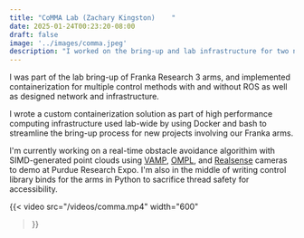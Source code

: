 ```yaml
---
title: "CoMMA Lab (Zachary Kingston)    "
date: 2025-01-24T00:23:20-08:00
draft: false
image: '../images/comma.jpeg'
description: "I worked on the bring-up and lab infrastructure for two new Franka Research 3 7-DOF robotic arms, and am currently developing a real-time obstacle avoidance demo. More..."
---
```

I was part of the lab bring-up of Franka Research 3 arms, and implemented containerization for multiple control methods with and without ROS as well as designed network and infrastructure.

I wrote a custom containerization solution as part of high performance computing infrastructure used lab-wide by using Docker and bash to streamline the bring-up process for new projects involving our Franka arms.

I'm currently working on a real-time obstacle avoidance algorithim with SIMD-generated point clouds using [VAMP](https://github.com/KavrakiLab/vamp), [OMPL](https://github.com/ompl/ompl), and [Realsense](https://github.com/IntelRealSense/librealsense/) cameras to demo at Purdue Research Expo. I'm also in the middle of writing control library binds for the arms in Python to sacrifice thread safety for accessibility.

{{< video
  src="/videos/comma.mp4"
  width="600"
>}}
